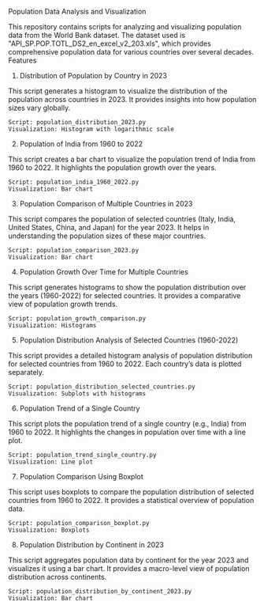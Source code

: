 Population Data Analysis and Visualization

This repository contains scripts for analyzing and visualizing population data from the World Bank dataset. The dataset used is "API_SP.POP.TOTL_DS2_en_excel_v2_203.xls", which provides comprehensive population data for various countries over several decades.
Features
1. Distribution of Population by Country in 2023

This script generates a histogram to visualize the distribution of the population across countries in 2023. It provides insights into how population sizes vary globally.

    Script: population_distribution_2023.py
    Visualization: Histogram with logarithmic scale

2. Population of India from 1960 to 2022

This script creates a bar chart to visualize the population trend of India from 1960 to 2022. It highlights the population growth over the years.

    Script: population_india_1960_2022.py
    Visualization: Bar chart

3. Population Comparison of Multiple Countries in 2023

This script compares the population of selected countries (Italy, India, United States, China, and Japan) for the year 2023. It helps in understanding the population sizes of these major countries.

    Script: population_comparison_2023.py
    Visualization: Bar chart

4. Population Growth Over Time for Multiple Countries

This script generates histograms to show the population distribution over the years (1960-2022) for selected countries. It provides a comparative view of population growth trends.

    Script: population_growth_comparison.py
    Visualization: Histograms

5. Population Distribution Analysis of Selected Countries (1960-2022)

This script provides a detailed histogram analysis of population distribution for selected countries from 1960 to 2022. Each country’s data is plotted separately.

    Script: population_distribution_selected_countries.py
    Visualization: Subplots with histograms

6. Population Trend of a Single Country

This script plots the population trend of a single country (e.g., India) from 1960 to 2022. It highlights the changes in population over time with a line plot.

    Script: population_trend_single_country.py
    Visualization: Line plot

7. Population Comparison Using Boxplot

This script uses boxplots to compare the population distribution of selected countries from 1960 to 2022. It provides a statistical overview of population data.

    Script: population_comparison_boxplot.py
    Visualization: Boxplots

8. Population Distribution by Continent in 2023

This script aggregates population data by continent for the year 2023 and visualizes it using a bar chart. It provides a macro-level view of population distribution across continents.

    Script: population_distribution_by_continent_2023.py
    Visualization: Bar chart

